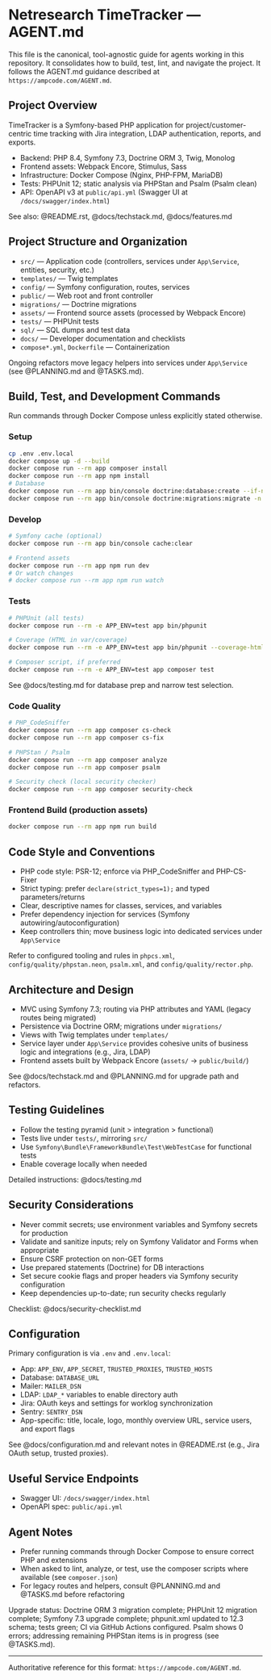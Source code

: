 # Netresearch TimeTracker — AGENT.md

This file is the canonical, tool-agnostic guide for agents working in this repository. It consolidates how to build, test, lint, and navigate the project. It follows the AGENT.md guidance described at `https://ampcode.com/AGENT.md`.

## Project Overview

TimeTracker is a Symfony-based PHP application for project/customer-centric time tracking with Jira integration, LDAP authentication, reports, and exports.

- Backend: PHP 8.4, Symfony 7.3, Doctrine ORM 3, Twig, Monolog
- Frontend assets: Webpack Encore, Stimulus, Sass
- Infrastructure: Docker Compose (Nginx, PHP-FPM, MariaDB)
- Tests: PHPUnit 12; static analysis via PHPStan and Psalm (Psalm clean)
- API: OpenAPI v3 at `public/api.yml` (Swagger UI at `/docs/swagger/index.html`)

See also: @README.rst, @docs/techstack.md, @docs/features.md

## Project Structure and Organization

- `src/` — Application code (controllers, services under `App\Service`, entities, security, etc.)
- `templates/` — Twig templates
- `config/` — Symfony configuration, routes, services
- `public/` — Web root and front controller
- `migrations/` — Doctrine migrations
- `assets/` — Frontend source assets (processed by Webpack Encore)
- `tests/` — PHPUnit tests
- `sql/` — SQL dumps and test data
- `docs/` — Developer documentation and checklists
- `compose*.yml`, `Dockerfile` — Containerization

Ongoing refactors move legacy helpers into services under `App\Service` (see @PLANNING.md and @TASKS.md).

## Build, Test, and Development Commands

Run commands through Docker Compose unless explicitly stated otherwise.

### Setup

```bash
cp .env .env.local
docker compose up -d --build
docker compose run --rm app composer install
docker compose run --rm app npm install
# Database
docker compose run --rm app bin/console doctrine:database:create --if-not-exists
docker compose run --rm app bin/console doctrine:migrations:migrate -n
```

### Develop

```bash
# Symfony cache (optional)
docker compose run --rm app bin/console cache:clear

# Frontend assets
docker compose run --rm app npm run dev
# Or watch changes
# docker compose run --rm app npm run watch
```

### Tests

```bash
# PHPUnit (all tests)
docker compose run --rm -e APP_ENV=test app bin/phpunit

# Coverage (HTML in var/coverage)
docker compose run --rm -e APP_ENV=test app bin/phpunit --coverage-html var/coverage

# Composer script, if preferred
docker compose run --rm -e APP_ENV=test app composer test
```

See @docs/testing.md for database prep and narrow test selection.

### Code Quality

```bash
# PHP_CodeSniffer
docker compose run --rm app composer cs-check
docker compose run --rm app composer cs-fix

# PHPStan / Psalm
docker compose run --rm app composer analyze
docker compose run --rm app composer psalm

# Security check (local security checker)
docker compose run --rm app composer security-check
```

### Frontend Build (production assets)

```bash
docker compose run --rm app npm run build
```

## Code Style and Conventions

- PHP code style: PSR-12; enforce via PHP_CodeSniffer and PHP-CS-Fixer
- Strict typing: prefer `declare(strict_types=1);` and typed parameters/returns
- Clear, descriptive names for classes, services, and variables
- Prefer dependency injection for services (Symfony autowiring/autoconfiguration)
- Keep controllers thin; move business logic into dedicated services under `App\Service`

Refer to configured tooling and rules in `phpcs.xml`, `config/quality/phpstan.neon`, `psalm.xml`, and `config/quality/rector.php`.

## Architecture and Design

- MVC using Symfony 7.3; routing via PHP attributes and YAML (legacy routes being migrated)
- Persistence via Doctrine ORM; migrations under `migrations/`
- Views with Twig templates under `templates/`
- Service layer under `App\Service` provides cohesive units of business logic and integrations (e.g., Jira, LDAP)
- Frontend assets built by Webpack Encore (`assets/` -> `public/build/`)

See @docs/techstack.md and @PLANNING.md for upgrade path and refactors.

## Testing Guidelines

- Follow the testing pyramid (unit > integration > functional)
- Tests live under `tests/`, mirroring `src/`
- Use `Symfony\Bundle\FrameworkBundle\Test\WebTestCase` for functional tests
- Enable coverage locally when needed

Detailed instructions: @docs/testing.md

## Security Considerations

- Never commit secrets; use environment variables and Symfony secrets for production
- Validate and sanitize inputs; rely on Symfony Validator and Forms when appropriate
- Ensure CSRF protection on non-GET forms
- Use prepared statements (Doctrine) for DB interactions
- Set secure cookie flags and proper headers via Symfony security configuration
- Keep dependencies up-to-date; run security checks regularly

Checklist: @docs/security-checklist.md

## Configuration

Primary configuration is via `.env` and `.env.local`:

- App: `APP_ENV`, `APP_SECRET`, `TRUSTED_PROXIES`, `TRUSTED_HOSTS`
- Database: `DATABASE_URL`
- Mailer: `MAILER_DSN`
- LDAP: `LDAP_*` variables to enable directory auth
- Jira: OAuth keys and settings for worklog synchronization
- Sentry: `SENTRY_DSN`
- App-specific: title, locale, logo, monthly overview URL, service users, and export flags

See @docs/configuration.md and relevant notes in @README.rst (e.g., Jira OAuth setup, trusted proxies).

## Useful Service Endpoints

- Swagger UI: `/docs/swagger/index.html`
- OpenAPI spec: `public/api.yml`

## Agent Notes

- Prefer running commands through Docker Compose to ensure correct PHP and extensions
- When asked to lint, analyze, or test, use the composer scripts where available (see `composer.json`)
- For legacy routes and helpers, consult @PLANNING.md and @TASKS.md before refactoring

Upgrade status: Doctrine ORM 3 migration complete; PHPUnit 12 migration complete; Symfony 7.3 upgrade complete; phpunit.xml updated to 12.3 schema; tests green; CI via GitHub Actions configured. Psalm shows 0 errors; addressing remaining PHPStan items is in progress (see @TASKS.md).

---

Authoritative reference for this format: `https://ampcode.com/AGENT.md`.


